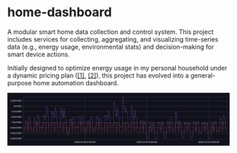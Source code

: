 # home-dashboard
A modular smart home data collection and control system. This project includes services for collecting, aggregating, and visualizing time-series data (e.g., energy usage, environmental stats) and decision-making for smart device actions.

Initially designed to optimize energy usage in my personal household under a dynamic pricing plan ([[1]](https://energy.instrat.pl/ceny/energia-rdn-godzinowe/), [[2]](https://www.tge.pl/energia-elektryczna-rdn)), this project has evolved into a general-purpose home automation dashboard.

<img width="1208" alt="img1" src="https://raw.githubusercontent.com/adrianjagielak/home-dashboard/refs/heads/master/docs/img1.png" />
